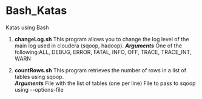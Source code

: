 # Bash_Katas
Katas using Bash

1. **changeLog.sh** This program allows you to change the log level of the main
log used in cloudera (sqoop, hadoop).  ***Arguments*** <level> One of the
following:ALL, DEBUG, ERROR, FATAL, INFO, OFF, TRACE, TRACE_INT, WARN

2. **countRows.sh** This program retrieves the number of rows in a list of tables
using sqoop.  
***Arguments*** <filename> File with the list of tables (one per
line) <configFile> File to pass to sqoop using --options-file
